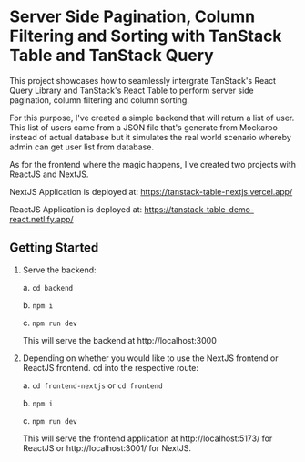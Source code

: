 # Server Side Pagination, Column Filtering and Sorting with TanStack Table and TanStack Query

This project showcases how to seamlessly intergrate TanStack's React Query Library and TanStack's React Table to perform server side pagination, column filtering and column sorting.

For this purpose, I've created a simple backend that will return a list of user. This list of users came from a JSON file that's generate from Mockaroo instead of actual database but it simulates the real world scenario whereby admin can get user list from database.

As for the frontend where the magic happens, I've created two projects with ReactJS and NextJS.

NextJS Application is deployed at: https://tanstack-table-nextjs.vercel.app/

ReactJS Application is deployed at: https://tanstack-table-demo-react.netlify.app/

## Getting Started

1. Serve the backend:

   a. `cd backend`

   b. `npm i`

   c. `npm run dev`

   This will serve the backend at http://localhost:3000

2. Depending on whether you would like to use the NextJS frontend or ReactJS frontend. cd into the respective route:

   a. `cd frontend-nextjs` or `cd frontend`

   b. `npm i`

   c. `npm run dev`

   This will serve the frontend application at http://localhost:5173/ for ReactJS or http://localhost:3001/ for NextJS.
